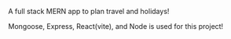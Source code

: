 A full stack MERN app to plan travel and holidays!

Mongoose, Express, React(vite), and Node is used for this project!